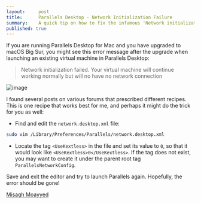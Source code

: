 ```yaml
---
layout:     post
title:      Parallels Desktop - Network Initialization Failure
summary:    A quick tip on how to fix the infamous 'Network initialization failed' error message when running Parallels Desktop on macOS Big Sur.
published: true
---
```


If you are running Parallels Desktop for Mac and you have upgraded to macOS Big Sur, you might see this error message after the upgrade when launching an existing virtual machine in Parallels Desktop:

> Network initialization failed. Your virtual machine will continue working normally but will no have no network connection

![image](https://user-images.githubusercontent.com/1205228/105572703-0c5ae000-5d6e-11eb-9e86-bfb39dc846fc.png)

I found several posts on various forums that prescribed different recipes. This is one recipe that works best for me, and perhaps it might do the trick for you as well:

- Find and edit the `network.desktop.xml` file:

```bash
sudo vim /Library/Preferences/Parallels/network.desktop.xml
```

- Locate the tag `<UseKextless>` in the file and set its value to `0`, so that it would look like `<UseKextless>0</UseKextless>`. If the tag does not exist, you may want to create it under the parent root tag `ParallelsNetworkConfig`. 

Save and exit the editor and try to launch Parallels again. Hopefully, the error should be gone!


[Misagh Moayyed](https://fawnoos.com)
